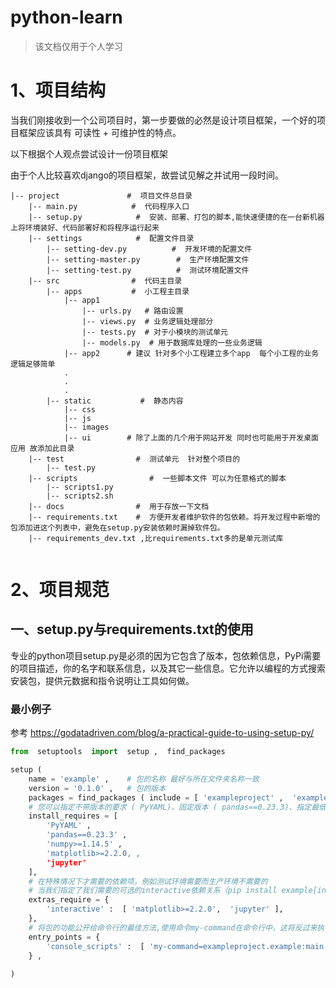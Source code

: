 # python-learn



> 该文档仅用于个人学习

# 1、项目结构

当我们刚接收到一个公司项目时，第一步要做的必然是设计项目框架，一个好的项目框架应该具有 可读性 + 可维护性的特点。

以下根据个人观点尝试设计一份项目框架

由于个人比较喜欢django的项目框架，故尝试见解之并试用一段时间。

```
|-- project				  #  项目文件总目录
    |-- main.py            #  代码程序入口
    |-- setup.py            #  安装、部署、打包的脚本,能快速便捷的在一台新机器上将环境装好、代码部署好和将程序运行起来
    |-- settings            #  配置文件目录
        |-- setting-dev.py          #  开发环境的配置文件
        |-- setting-master.py        #  生产环境配置文件
        |-- setting-test.py          #  测试环境配置文件
    |-- src                #  代码主目录
        |-- apps           #  小工程主目录
            |-- app1        
                |-- urls.py   # 路由设置  
                |-- views.py  # 业务逻辑处理部分  
                |-- tests.py  # 对于小模块的测试单元   
                |-- models.py  # 用于数据库处理的一些业务逻辑
            |-- app2      # 建议 针对多个小工程建立多个app  每个小工程的业务逻辑足够简单  
            .
            .
            .
        |-- static           #  静态内容
            |-- css 
            |-- js
            |-- images
            |-- ui        # 除了上面的几个用于网站开发 同时也可能用于开发桌面应用 故添加此目录
    |-- test                #  测试单元  针对整个项目的
        |-- test.py        
    |-- scripts                #  一些脚本文件 可以为任意格式的脚本
        |-- scripts1.py        
        |-- scripts2.sh   
    |-- docs                #  用于存放一下文档
    |-- requirements.txt    #  方便开发者维护软件的包依赖。将开发过程中新增的包添加进这个列表中，避免在setup.py安装依赖时漏掉软件包。
    |-- requirements_dev.txt ,比requirements.txt多的是单元测试库
       
```



# 2、项目规范

## 一、setup.py与requirements.txt的使用

​     专业的python项目setup.py是必须的因为它包含了版本，包依赖信息，PyPi需要的项目描述，你的名字和联系信息，以及其它一些信息。它允许以编程的方式搜索安装包，提供元数据和指令说明让工具如何做。

###   最小例子

参考 https://godatadriven.com/blog/a-practical-guide-to-using-setup-py/

```python
from  setuptools  import  setup ,  find_packages 

setup ( 
    name = 'example' ,    # 包的名称 最好与所在文件夹名称一致
    version = '0.1.0' ,   # 包的版本
    packages = find_packages ( include = [ 'exampleproject' ,  'exampleproject.*' ]),  # 要包含的包
    # 您可以指定不带版本的要求 ( PyYAML)、固定版本 ( pandas==0.23.3)、指定最低版本 ( 'numpy>=1.14.5) 或设置版本范围 ( matplotlib>=2.2.0,																				<3.0.0)。这些要求将pip在您安装软件包时自动安装。
    install_requires = [  
        'PyYAML' , 
        'pandas==0.23.3' , 
        'numpy>=1.14.5' , 
        'matplotlib>=2.2.0, , 
        'jupyter' 
    ], 
    # 在特殊情况下才需要的依赖项，例如测试环境需要而生产环境不需要的  
    # 当我们指定了我们需要的可选的interactive依赖关系（pip install example[interactive]或pip install -e .[interactive])
    extras_require = { 
        'interactive' :  [ 'matplotlib>=2.2.0',  'jupyter' ], 
    },   
    # 将包的功能公开给命令行的最佳方法,使用命令my-command在命令行中，这将反过来执行main函数内exampleproject/example.py。
    entry_points = { 
        'console_scripts' :  [ 'my-command=exampleproject.example:main' ] 
    } ,
  
)
```

